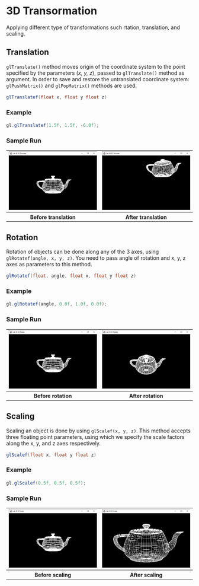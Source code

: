 # 3D Transormation

Applying different type of transformations such rtation, translation, and scaling.

## Translation

`glTranslate()` method moves origin of the coordinate system to the point specified by the parameters (*x, y, z*), passed to `glTranslate()` method as argument. In order to save and restore the untranslated coordinate system: `glPushMatrix()` and `glPopMatrix()` methods are used.

```java
glTranslatef(float x, float y float z)
```

### Example
```java
gl.glTranslatef(1.5f, 1.5f, -6.0f);
```

### Sample Run

<table><tr><td>
<img src="/images/lab08/translate-b.png" alt="Before translation" width="auto">
</td><td>
<img src="/images/lab08/translate-a.png" alt="After translation" width="100%">
</td></tr>
<tr>
<th>Before translation</th>
<th>After translation</th>
</tr>
</table>

## Rotation

Rotation of objects can be done along any of the 3 axes, using `glRotatef(angle, x, y, z)`. You need to pass angle of rotation and x, y, z axes as parameters to this method.

```java
glRotatef(float, angle, float x, float y float z)
```

### Example
```java
gl.glRotatef(angle, 0.0f, 1.0f, 0.0f);
```

### Sample Run

<table><tr><td>
<img src="/images/lab08/rotate-b.png" alt="Before rotation" width="auto">
</td><td>
<img src="/images/lab08/rotate-a.png" alt="After rotation" width="100%">
</td></tr>
<tr>
<th>Before rotation</th>
<th>After rotation</th>
</tr>
</table>



## Scaling

Scaling an object is done by using `glScalef(x, y, z)`. This method accepts three floating point parameters, using which we specify the scale factors along the x, y, and z axes respectively.

```java
glScalef(float x, float y float z)
```

### Example
```java
gl.glScalef(0.5f, 0.5f, 0.5f);
```

### Sample Run

<table><tr><td>
<img src="/images/lab08/scale-b.png" alt="Before scaling" width="auto">
</td><td>
<img src="/images/lab08/scale-a.png" alt="After scaling" width="100%">
</td></tr>
<tr>
<th>Before scaling</th>
<th>After scaling</th>
</tr>
</table>